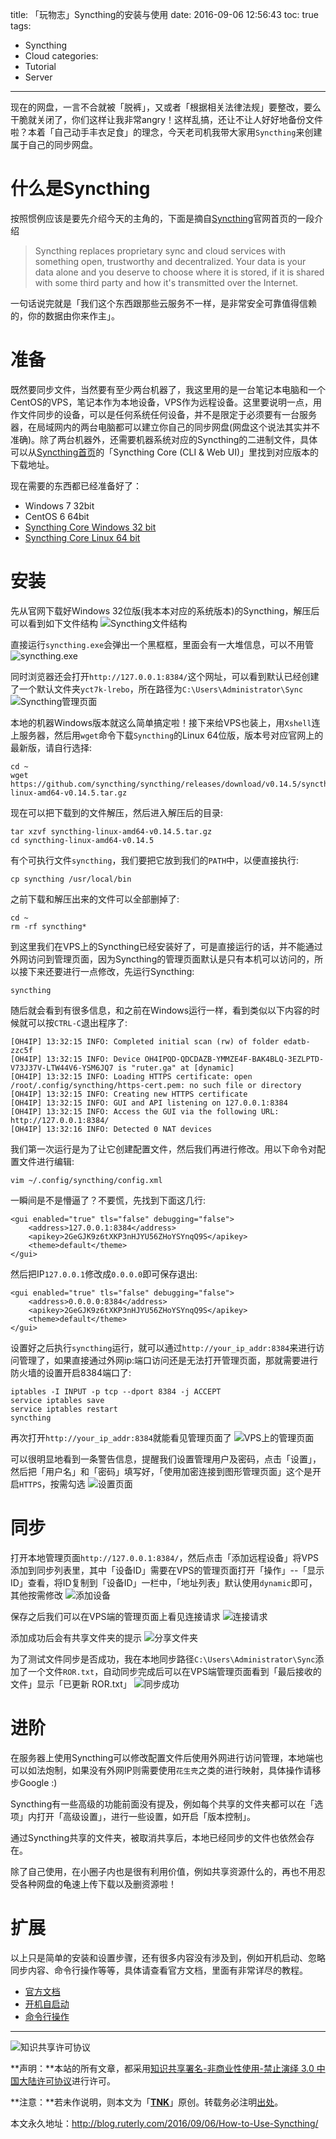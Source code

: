 title: 「玩物志」Syncthing的安装与使用
date: 2016-09-06 12:56:43
toc: true
tags:
- Syncthing
- Cloud
categories:
- Tutorial
- Server
---
现在的网盘，一言不合就被「脱裤」，又或者「根据相关法律法规」要整改，要么干脆就关闭了，你们这样让我非常angry！这样乱搞，还让不让人好好地备份文件啦？本着「自己动手丰衣足食」的理念，今天老司机我带大家用`Syncthing`来创建属于自己的同步网盘。

# 什么是Syncthing
按照惯例应该是要先介绍今天的主角的，下面是摘自[Syncthing](https://syncthing.net/ "访问Syncthing官网")官网首页的一段介绍
> Syncthing replaces proprietary sync and cloud services with something open, trustworthy and decentralized. Your data is your data alone and you deserve to choose where it is stored, if it is shared with some third party and how it's transmitted over the Internet.

一句话说完就是「我们这个东西跟那些云服务不一样，是非常安全可靠值得信赖的，你的数据由你来作主」。

# 准备
既然要同步文件，当然要有至少两台机器了，我这里用的是一台笔记本电脑和一个CentOS的VPS，笔记本作为本地设备，VPS作为远程设备。这里要说明一点，用作文件同步的设备，可以是任何系统任何设备，并不是限定于必须要有一台服务器，在局域网内的两台电脑都可以建立你自己的同步网盘(网盘这个说法其实并不准确)。除了两台机器外，还需要机器系统对应的Syncthing的二进制文件，具体可以从[Syncthing首页](https://syncthing.net/ "访问Syncthing首页")的「Syncthing Core (CLI & Web UI)」里找到对应版本的下载地址。

现在需要的东西都已经准备好了：
- Windows 7 32bit
- CentOS 6 64bit
- [Syncthing Core Windows 32 bit](https://github.com/syncthing/syncthing/releases/download/v0.14.5/syncthing-windows-386-v0.14.5.zip "Syncthing Core Windows 32 bit")
- [Syncthing Core Linux 64 bit](https://github.com/syncthing/syncthing/releases/download/v0.14.5/syncthing-linux-amd64-v0.14.5.tar.gz "Syncthing Core Linux 64 bit")

# 安装
先从官网下载好Windows 32位版(我本本对应的系统版本)的Syncthing，解压后可以看到如下文件结构
![Syncthing文件结构](/images/Syncthing/1.PNG)

直接运行`syncthing.exe`会弹出一个黑框框，里面会有一大堆信息，可以不用管
![syncthing.exe](/images/Syncthing/2.PNG)

同时浏览器还会打开`http://127.0.0.1:8384/`这个网址，可以看到默认已经创建了一个默认文件夹`yct7k-lrebo`，所在路径为`C:\Users\Administrator\Sync`
![Syncthing管理页面](/images/Syncthing/3.PNG)

本地的机器Windows版本就这么简单搞定啦！接下来给VPS也装上，用`Xshell`连上服务器，然后用`wget`命令下载`Syncthing`的Linux 64位版，版本号对应官网上的最新版，请自行选择:
```
cd ~
wget https://github.com/syncthing/syncthing/releases/download/v0.14.5/syncthing-linux-amd64-v0.14.5.tar.gz
```

现在可以把下载到的文件解压，然后进入解压后的目录:
```
tar xzvf syncthing-linux-amd64-v0.14.5.tar.gz
cd syncthing-linux-amd64-v0.14.5
```

有个可执行文件`syncthing`，我们要把它放到我们的`PATH`中，以便直接执行:
```
cp syncthing /usr/local/bin
```

之前下载和解压出来的文件可以全部删掉了:
```
cd ~
rm -rf syncthing*
```

到这里我们在VPS上的Syncthing已经安装好了，可是直接运行的话，并不能通过外网访问到管理页面，因为Syncthing的管理页面默认是只有本机可以访问的，所以接下来还要进行一点修改，先运行Syncthing:
```
syncthing
```

随后就会看到有很多信息，和之前在Windows运行一样，看到类似以下内容的时候就可以按`CTRL-C`退出程序了:
```
[OH4IP] 13:32:15 INFO: Completed initial scan (rw) of folder edatb-zzc5f
[OH4IP] 13:32:15 INFO: Device OH4IPQD-QDCDAZB-YMMZE4F-BAK4BLQ-3EZLPTD-V73J37V-LTW44V6-YSM6JQ7 is "ruter.ga" at [dynamic]
[OH4IP] 13:32:15 INFO: Loading HTTPS certificate: open /root/.config/syncthing/https-cert.pem: no such file or directory
[OH4IP] 13:32:15 INFO: Creating new HTTPS certificate
[OH4IP] 13:32:15 INFO: GUI and API listening on 127.0.0.1:8384
[OH4IP] 13:32:15 INFO: Access the GUI via the following URL: http://127.0.0.1:8384/
[OH4IP] 13:32:16 INFO: Detected 0 NAT devices
```

我们第一次运行是为了让它创建配置文件，然后我们再进行修改。用以下命令对配置文件进行编辑:
```
vim ~/.config/syncthing/config.xml
```

一瞬间是不是懵逼了？不要慌，先找到下面这几行:
```
<gui enabled="true" tls="false" debugging="false">
    <address>127.0.0.1:8384</address>
    <apikey>2GeGJK9z6tXKP3nHJYU56ZHoYSYnqQ9S</apikey>
    <theme>default</theme>
</gui>
```

然后把IP`127.0.0.1`修改成`0.0.0.0`即可保存退出:
```
<gui enabled="true" tls="false" debugging="false">
    <address>0.0.0.0:8384</address>
    <apikey>2GeGJK9z6tXKP3nHJYU56ZHoYSYnqQ9S</apikey>
    <theme>default</theme>
</gui>
```

设置好之后执行`syncthing`运行，就可以通过`http://your_ip_addr:8384`来进行访问管理了，如果直接通过外网ip:端口访问还是无法打开管理页面，那就需要进行防火墙的设置开启8384端口了:
```
iptables -I INPUT -p tcp --dport 8384 -j ACCEPT
service iptables save
service iptables restart
syncthing
```

再次打开`http://your_ip_addr:8384`就能看见管理页面了
![VPS上的管理页面](/images/Syncthing/4.PNG)

可以很明显地看到一条警告信息，提醒我们设置管理用户及密码，点击「设置」，然后把「用户名」和「密码」填写好，「使用加密连接到图形管理页面」这个是开启`HTTPS`，按需勾选
![设置页面](/images/Syncthing/5.PNG)

# 同步
打开本地管理页面`http://127.0.0.1:8384/`，然后点击「添加远程设备」将VPS添加到同步列表里，其中「设备ID」需要在VPS的管理页面打开「操作」--「显示ID」查看，将ID复制到「设备ID」一栏中，「地址列表」默认使用`dynamic`即可，其他按需修改
![添加设备](/images/Syncthing/6.PNG)

保存之后我们可以在VPS端的管理页面上看见连接请求
![连接请求](/images/Syncthing/7.PNG)

添加成功后会有共享文件夹的提示
![分享文件夹](/images/Syncthing/8.PNG)

为了测试文件同步是否成功，我在本地同步路径`C:\Users\Administrator\Sync`添加了一个文件`ROR.txt`，自动同步完成后可以在VPS端管理页面看到「最后接收的文件」显示「已更新 ROR.txt」
![同步成功](/images/Syncthing/9.PNG)

# 进阶
在服务器上使用Syncthing可以修改配置文件后使用外网进行访问管理，本地端也可以如法炮制，如果没有外网IP则需要使用`花生壳`之类的进行映射，具体操作请移步Google :)

Syncthing有一些高级的功能前面没有提及，例如每个共享的文件夹都可以在「选项」内打开「高级设置」，进行一些设置，如开启「版本控制」。

通过Syncthing共享的文件夹，被取消共享后，本地已经同步的文件也依然会存在。

除了自己使用，在小圈子内也是很有利用价值，例如共享资源什么的，再也不用忍受各种网盘的龟速上传下载以及删资源啦！

# 扩展
以上只是简单的安装和设置步骤，还有很多内容没有涉及到，例如开机启动、忽略同步内容、命令行操作等等，具体请查看官方文档，里面有非常详尽的教程。
- [官方文档](https://docs.syncthing.net/index.html)
- [开机自启动](https://docs.syncthing.net/users/autostart.html)
- [命令行操作](https://docs.syncthing.net/users/syncthing.html)

---

![知识共享许可协议](https://i.creativecommons.org/l/by-nc-nd/3.0/cn/88x31.png)

**声明：**本站的所有文章，都采用[知识共享署名-非商业性使用-禁止演绎 3.0 中国大陆许可协议](http://creativecommons.org/licenses/by-nc-nd/3.0/cn/)进行许可。

**注意：**若未作说明，则本文为「[**TNK**](http://blog.ruterly.com/)」原创。转载务必注明[出处](http://blog.ruterly.com/2016/09/06/How-to-Use-Syncthing/)。

本文永久地址：http://blog.ruterly.com/2016/09/06/How-to-Use-Syncthing/
